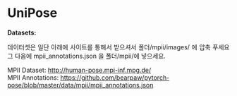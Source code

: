 # UniPose

**Datasets:**
<p align="justify">
  데이터셋은 일단 아래에 사이트를 통해서 받으셔서 폴더/mpii/images/ 에 압축 푸세요
  그 다음에 mpii_annotations.json 을 폴더/mpii/에 넣으세요.

  MPII Dataset: http://human-pose.mpi-inf.mpg.de/<br />
  MPII Annotations: https://github.com/bearpaw/pytorch-pose/blob/master/data/mpii/mpii_annotations.json
</p><br />
